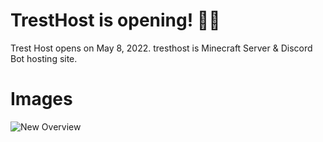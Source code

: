 # TrestHost is opening! 🎉🎉
Trest Host opens on May 8, 2022. tresthost is Minecraft Server & Discord Bot hosting site. 
# Images 
![New Overview](https://media.discordapp.net/attachments/971049189377179718/971848852384673843/new_banner.png)
